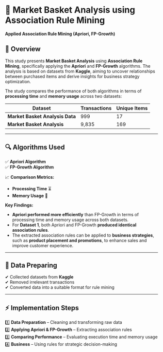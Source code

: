 # 🛒 Market Basket Analysis using Association Rule Mining  
**Applied Association Rule Mining (Apriori, FP-Growth)**  

## 📌 Overview  
This study presents **Market Basket Analysis** using **Association Rule Mining**, specifically applying the **Apriori** and **FP-Growth** algorithms. The analysis is based on datasets from **Kaggle**, aiming to uncover relationships between purchased items and derive insights for business strategy optimization.  

The study compares the performance of both algorithms in terms of **processing time** and **memory usage** across two datasets:  

| Dataset | Transactions | Unique Items |
|---------|-------------|--------------|
| **Market Basket Analysis Data** | 999 | 17 |
| **Market Basket Analysis** | 9,835 | 169 |

---

## 🔍 **Algorithms Used**  
✅ **Apriori Algorithm**  
✅ **FP-Growth Algorithm**  

📈 **Comparison Metrics:**  
- **Processing Time** ⏳  
- **Memory Usage** 💾  

**Key Findings:**  
- **Apriori performed more efficiently** than FP-Growth in terms of processing time and memory usage across both datasets.  
- For **Dataset 1**, both Apriori and FP-Growth **produced identical association rules**.  
- The extracted association rules can be applied to **business strategies**, such as **product placement and promotions**, to enhance sales and improve customer experience.  

---

## 🔄 **Data Preparing**  
✔ Collected datasets from **Kaggle**  
✔ Removed irrelevant transactions  
✔ Converted data into a suitable format for rule mining  

---

## ⚡ **Implementation Steps**  
1️⃣ **Data Preparation** – Cleaning and transforming raw data  
2️⃣ **Applying Apriori & FP-Growth** – Extracting association rules  
3️⃣ **Comparing Performance** – Evaluating execution time and memory usage  
4️⃣ **Business** – Using rules for strategic decision-making  
